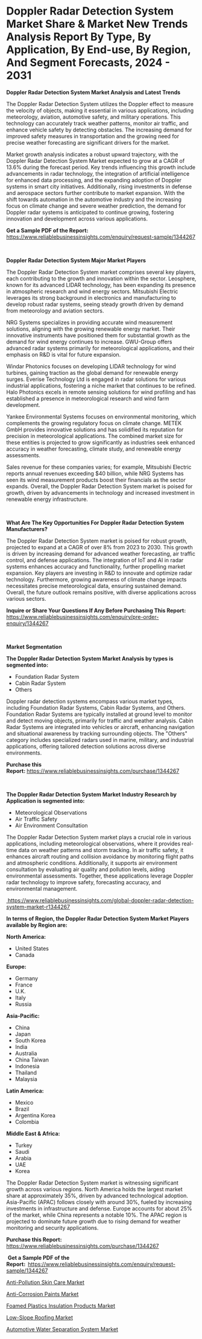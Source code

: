 <p><h1>Doppler Radar Detection System Market Share & Market New Trends Analysis Report By Type, By Application, By End-use, By Region, And Segment Forecasts, 2024 - 2031</h1></p><p><strong>Doppler Radar Detection System Market Analysis and Latest Trends</strong></p>
<p><p>The Doppler Radar Detection System utilizes the Doppler effect to measure the velocity of objects, making it essential in various applications, including meteorology, aviation, automotive safety, and military operations. This technology can accurately track weather patterns, monitor air traffic, and enhance vehicle safety by detecting obstacles. The increasing demand for improved safety measures in transportation and the growing need for precise weather forecasting are significant drivers for the market.</p><p>Market growth analysis indicates a robust upward trajectory, with the Doppler Radar Detection System Market expected to grow at a CAGR of 13.6% during the forecast period. Key trends influencing this growth include advancements in radar technology, the integration of artificial intelligence for enhanced data processing, and the expanding adoption of Doppler systems in smart city initiatives. Additionally, rising investments in defense and aerospace sectors further contribute to market expansion. With the shift towards automation in the automotive industry and the increasing focus on climate change and severe weather prediction, the demand for Doppler radar systems is anticipated to continue growing, fostering innovation and development across various applications.</p></p>
<p><strong>Get a Sample PDF of the Report:&nbsp;</strong> <a href="https://www.reliablebusinessinsights.com/enquiry/request-sample/1344267?utm_campaign=75&utm_medium=2&utm_source=Github&utm_content=ia&utm_term=12102024&utm_id=doppler-radar-detection-system">https://www.reliablebusinessinsights.com/enquiry/request-sample/1344267</a></p>
<p>&nbsp;</p>
<p><strong>Doppler Radar Detection System Major Market Players</strong></p>
<p><p>The Doppler Radar Detection System market comprises several key players, each contributing to the growth and innovation within the sector. Leosphere, known for its advanced LIDAR technology, has been expanding its presence in atmospheric research and wind energy sectors. Mitsubishi Electric leverages its strong background in electronics and manufacturing to develop robust radar systems, seeing steady growth driven by demand from meteorology and aviation sectors.</p><p>NRG Systems specializes in providing accurate wind measurement solutions, aligning with the growing renewable energy market. Their innovative instruments have positioned them for substantial growth as the demand for wind energy continues to increase. GWU-Group offers advanced radar systems primarily for meteorological applications, and their emphasis on R&D is vital for future expansion.</p><p>Windar Photonics focuses on developing LIDAR technology for wind turbines, gaining traction as the global demand for renewable energy surges. Everise Technology Ltd is engaged in radar solutions for various industrial applications, fostering a niche market that continues to be refined. Halo Photonics excels in remote sensing solutions for wind profiling and has established a presence in meteorological research and wind farm development.</p><p>Yankee Environmental Systems focuses on environmental monitoring, which complements the growing regulatory focus on climate change. METEK GmbH provides innovative solutions and has solidified its reputation for precision in meteorological applications. The combined market size for these entities is projected to grow significantly as industries seek enhanced accuracy in weather forecasting, climate study, and renewable energy assessments.</p><p>Sales revenue for these companies varies; for example, Mitsubishi Electric reports annual revenues exceeding $40 billion, while NRG Systems has seen its wind measurement products boost their financials as the sector expands. Overall, the Doppler Radar Detection System market is poised for growth, driven by advancements in technology and increased investment in renewable energy infrastructure.</p></p>
<p>&nbsp;</p>
<p><strong>What Are The Key Opportunities For Doppler Radar Detection System Manufacturers?</strong></p>
<p><p>The Doppler Radar Detection System market is poised for robust growth, projected to expand at a CAGR of over 8% from 2023 to 2030. This growth is driven by increasing demand for advanced weather forecasting, air traffic control, and defense applications. The integration of IoT and AI in radar systems enhances accuracy and functionality, further propelling market expansion. Key players are investing in R&D to innovate and optimize radar technology. Furthermore, growing awareness of climate change impacts necessitates precise meteorological data, ensuring sustained demand. Overall, the future outlook remains positive, with diverse applications across various sectors.</p></p>
<p><strong>Inquire or Share Your Questions If Any Before Purchasing This Report:</strong> <a href="https://www.reliablebusinessinsights.com/enquiry/pre-order-enquiry/1344267?utm_campaign=75&utm_medium=2&utm_source=Github&utm_content=ia&utm_term=12102024&utm_id=doppler-radar-detection-system">https://www.reliablebusinessinsights.com/enquiry/pre-order-enquiry/1344267</a></p>
<p>&nbsp;</p>
<p><strong>Market Segmentation</strong></p>
<p><strong>The Doppler Radar Detection System Market Analysis by types is segmented into:</strong></p>
<p><ul><li>Foundation Radar System</li><li>Cabin Radar System</li><li>Others</li></ul></p>
<p><p>Doppler radar detection systems encompass various market types, including Foundation Radar Systems, Cabin Radar Systems, and Others. Foundation Radar Systems are typically installed at ground level to monitor and detect moving objects, primarily for traffic and weather analysis. Cabin Radar Systems are integrated into vehicles or aircraft, enhancing navigation and situational awareness by tracking surrounding objects. The "Others" category includes specialized radars used in marine, military, and industrial applications, offering tailored detection solutions across diverse environments.</p></p>
<p><strong>Purchase this Report:&nbsp;</strong><a href="https://www.reliablebusinessinsights.com/purchase/1344267?utm_campaign=75&utm_medium=2&utm_source=Github&utm_content=ia&utm_term=12102024&utm_id=doppler-radar-detection-system">https://www.reliablebusinessinsights.com/purchase/1344267</a></p>
<p>&nbsp;</p>
<p><strong>The Doppler Radar Detection System Market Industry Research by Application is segmented into:</strong></p>
<p><ul><li>Meteorological Observations</li><li>Air Traffic Safety</li><li>Air Environment Consultation</li></ul></p>
<p><p>The Doppler Radar Detection System market plays a crucial role in various applications, including meteorological observations, where it provides real-time data on weather patterns and storm tracking. In air traffic safety, it enhances aircraft routing and collision avoidance by monitoring flight paths and atmospheric conditions. Additionally, it supports air environment consultation by evaluating air quality and pollution levels, aiding environmental assessments. Together, these applications leverage Doppler radar technology to improve safety, forecasting accuracy, and environmental management.</p></p>
<p><a href="https://www.reliablebusinessinsights.com/global-doppler-radar-detection-system-market-r1344267?utm_campaign=75&utm_medium=2&utm_source=Github&utm_content=ia&utm_term=12102024&utm_id=doppler-radar-detection-system">&nbsp;https://www.reliablebusinessinsights.com/global-doppler-radar-detection-system-market-r1344267</a></p>
<p><strong>In terms of Region, the Doppler Radar Detection System Market Players available by Region are:</strong></p>
<p>
    <p> <strong> North America: </strong>
        <ul>
            <li>United States</li>
            <li>Canada</li>
        </ul>
        </p> 
    <p> <strong> Europe: </strong>
        <ul>
            <li>Germany</li>
            <li>France</li>
            <li>U.K.</li>
            <li>Italy</li>
            <li>Russia</li>
        </ul>
        </p> 
    <p> <strong> Asia-Pacific: </strong>
        <ul>
            <li>China</li>
            <li>Japan</li>
            <li>South Korea</li>
            <li>India</li>
            <li>Australia</li>
            <li>China Taiwan</li>
            <li>Indonesia</li>
            <li>Thailand</li>
            <li>Malaysia</li>
        </ul>
        </p> 
    <p> <strong> Latin America: </strong>
        <ul>
            <li>Mexico</li>
            <li>Brazil</li>
            <li>Argentina Korea</li>
            <li>Colombia</li>
        </ul>
        </p> 
    <p> <strong> Middle East & Africa: </strong>
        <ul>
            <li>Turkey</li>
            <li>Saudi</li>
            <li>Arabia</li>
            <li>UAE</li>
            <li>Korea</li>
        </ul>
    </p>
    </p>
<p><p>The Doppler Radar Detection System market is witnessing significant growth across various regions. North America holds the largest market share at approximately 35%, driven by advanced technological adoption. Asia-Pacific (APAC) follows closely with around 30%, fueled by increasing investments in infrastructure and defense. Europe accounts for about 25% of the market, while China represents a notable 10%. The APAC region is projected to dominate future growth due to rising demand for weather monitoring and security applications.</p></p>
<p><strong>Purchase this Report: </strong><a href="https://www.reliablebusinessinsights.com/purchase/1344267?utm_campaign=75&utm_medium=2&utm_source=Github&utm_content=ia&utm_term=12102024&utm_id=doppler-radar-detection-system">https://www.reliablebusinessinsights.com/purchase/1344267</a></p>
<p>&nbsp;<strong>Get a Sample PDF of the Report:&nbsp;&nbsp;</strong><a href="https://www.reliablebusinessinsights.com/enquiry/request-sample/1344267?utm_campaign=75&utm_medium=2&utm_source=Github&utm_content=ia&utm_term=12102024&utm_id=doppler-radar-detection-system">https://www.reliablebusinessinsights.com/enquiry/request-sample/1344267</a></p>
<p><strong></strong></p>
<p><p><a href="https://github.com/pespeyervi/Market-Research-Report-List-1/blob/main/anti-pollution-skin-care-market.md?utm_campaign=75&utm_medium=2&utm_source=Github&utm_content=ia&utm_term=12102024&utm_id=doppler-radar-detection-system">Anti-Pollution Skin Care Market</a></p><p><a href="https://www.linkedin.com/pulse/anti-corrosion-paints-industry-sector-market-dynamics-5xelc?utm_campaign=75&utm_medium=2&utm_source=Github&utm_content=ia&utm_term=12102024&utm_id=doppler-radar-detection-system">Anti-Corrosion Paints Market</a></p><p><a href="https://www.linkedin.com/pulse/future-foamed-plastics-insulation-products-market-global-36ajc?utm_campaign=75&utm_medium=2&utm_source=Github&utm_content=ia&utm_term=12102024&utm_id=doppler-radar-detection-system">Foamed Plastics Insulation Products Market</a></p><p><a href="https://www.linkedin.com/pulse/low-slope-roofing-market-share-analysis-growth-trends-forecasts-tf3ae?utm_campaign=75&utm_medium=2&utm_source=Github&utm_content=ia&utm_term=12102024&utm_id=doppler-radar-detection-system">Low-Slope Roofing Market</a></p><p><a href="https://github.com/shivermasallash/Market-Research-Report-List-1/blob/main/automotive-water-separation-system-market.md?utm_campaign=75&utm_medium=2&utm_source=Github&utm_content=ia&utm_term=12102024&utm_id=doppler-radar-detection-system">Automotive Water Separation System Market</a></p></p>
